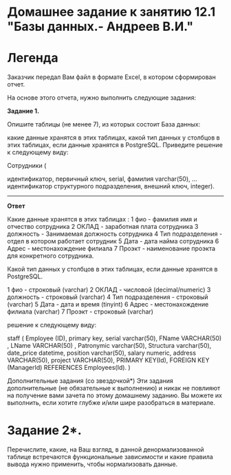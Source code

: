 # Домашнее задание к занятию 12.1 "Базы данных.- Андреев В.И."


# Легенда

Заказчик передал Вам файл в формате Excel, в котором сформирован отчет.

На основе этого отчета, нужно выполнить следующие задания:

**Задание 1.**

Опишите таблицы (не менее 7), из которых состоит База данных:

какие данные хранятся в этих таблицах,
какой тип данных у столбцов в этих таблицах, если данные хранятся в PostgreSQL.
Приведите решение к следующему виду:

Сотрудники (

идентификатор, первичный ключ, serial,
фамилия varchar(50),
...
идентификатор структурного подразделения, внешний ключ, integer).
___

**Ответ**

Какие данные хранятся в этих таблицах :
1 фио  - фамилия имя и отчество сотрудника 
2 ОКЛАД  - заработная плата сотрудника
3 должность  - Занимаемая должность сотрудника
4 Тип подразделения - отдел в котором работает сотрудник
5 Дата - дата найма сотрудника
6 Адрес - местонахождение филиала
7 Проэкт - наименование проэкта для конкретного сотрудника.

Какой тип данных у столбцов в этих таблицах, если данные хранятся в PostgreSQL. 

1 фио  -  строковый (varchar)
2 ОКЛАД  - числовой (decimal/numeric)
3 должность  - строковый (varchar)
4 Тип подразделения - строковый (varchar)
5 Дата - дата и время (tinyint)
6 Адрес - местонахождение филиала (varchar)
7 Проэкт - строковый (varchar)

решение к следующему виду: 


staff (
 Employee (ID), primary key, serial varchar(50), 
 FName VARCHAR(50) ,
 LName VARCHAR(50) ,
 Patronymic varchar(50),
 Structura varchar(50),
 date_price datetime,
 position varchar(50),
 salary numeric,
 address VARCHAR(50),
 project VARCHAR(50),
 PRIMARY KEY(Id),
 FOREIGN KEY (ManagerId) REFERENCES Employees(Id).
)


Дополнительные задания (со звездочкой*)
Эти задания дополнительные (не обязательные к выполнению) и никак не повлияют на получение вами зачета по этому домашнему заданию. Вы можете их выполнить, если хотите глубже и/или шире разобраться в материале.

# Задание 2*.
Перечислите, какие, на Ваш взгляд, в данной денормализованной таблице встречаются функциональные зависимости и какие правила вывода нужно применить, чтобы нормализовать данные.
